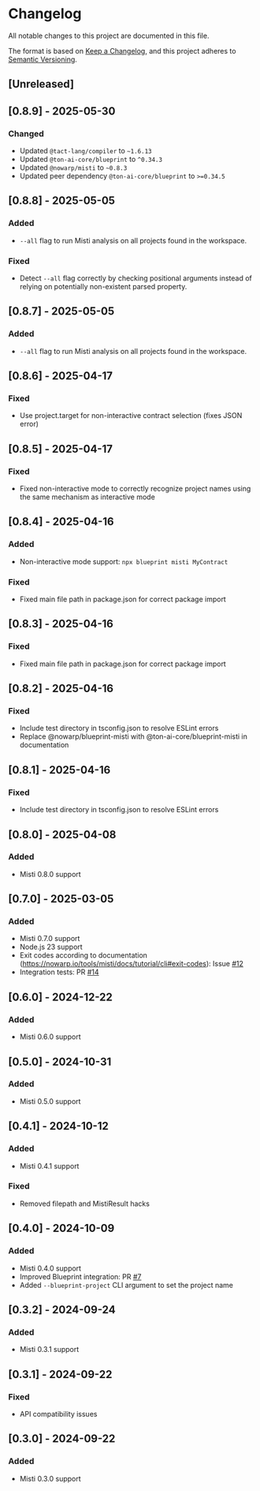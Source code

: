 # Changelog

All notable changes to this project are documented in this file.

The format is based on [Keep a Changelog](https://keepachangelog.com/en/1.0.0/),
and this project adheres to [Semantic Versioning](https://semver.org/spec/v2.0.0.html).

## [Unreleased]

## [0.8.9] - 2025-05-30

### Changed
- Updated `@tact-lang/compiler` to `~1.6.13`
- Updated `@ton-ai-core/blueprint` to `^0.34.3`
- Updated `@nowarp/misti` to `~0.8.3`
- Updated peer dependency `@ton-ai-core/blueprint` to `>=0.34.5`

## [0.8.8] - 2025-05-05

### Added
- `--all` flag to run Misti analysis on all projects found in the workspace.
### Fixed
- Detect `--all` flag correctly by checking positional arguments instead of relying on potentially non-existent parsed property.

## [0.8.7] - 2025-05-05

### Added
- `--all` flag to run Misti analysis on all projects found in the workspace.

## [0.8.6] - 2025-04-17

### Fixed
- Use project.target for non-interactive contract selection (fixes JSON error)

## [0.8.5] - 2025-04-17

### Fixed
- Fixed non-interactive mode to correctly recognize project names using the same mechanism as interactive mode

## [0.8.4] - 2025-04-16

### Added
- Non-interactive mode support: `npx blueprint misti MyContract`

### Fixed
- Fixed main file path in package.json for correct package import

## [0.8.3] - 2025-04-16

### Fixed
- Fixed main file path in package.json for correct package import

## [0.8.2] - 2025-04-16

### Fixed
- Include test directory in tsconfig.json to resolve ESLint errors
- Replace @nowarp/blueprint-misti with @ton-ai-core/blueprint-misti in documentation

## [0.8.1] - 2025-04-16

### Fixed
- Include test directory in tsconfig.json to resolve ESLint errors

## [0.8.0] - 2025-04-08

### Added
- Misti 0.8.0 support

## [0.7.0] - 2025-03-05

### Added
- Misti 0.7.0 support
- Node.js 23 support
- Exit codes according to documentation (https://nowarp.io/tools/misti/docs/tutorial/cli#exit-codes): Issue [#12](https://github.com/nowarp/blueprint-misti/issues/12)
- Integration tests: PR [#14](https://github.com/nowarp/blueprint-misti/pull/14)

## [0.6.0] - 2024-12-22

### Added
- Misti 0.6.0 support

## [0.5.0] - 2024-10-31

### Added
- Misti 0.5.0 support

## [0.4.1] - 2024-10-12

### Added
- Misti 0.4.1 support

### Fixed
- Removed filepath and MistiResult hacks

## [0.4.0] - 2024-10-09

### Added
- Misti 0.4.0 support
- Improved Blueprint integration: PR [#7](https://github.com/nowarp/misti/pulls/7)
- Added `--blueprint-project` CLI argument to set the project name

## [0.3.2] - 2024-09-24

### Added
- Misti 0.3.1 support

## [0.3.1] - 2024-09-22
### Fixed
- API compatibility issues

## [0.3.0] - 2024-09-22
### Added
- Misti 0.3.0 support

